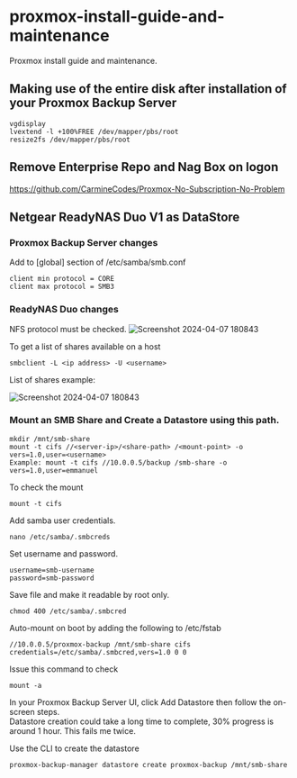 # proxmox-install-guide-and-maintenance
Proxmox install guide and maintenance.

## Making use of the entire disk after installation of your Proxmox Backup Server
```
vgdisplay
lvextend -l +100%FREE /dev/mapper/pbs/root
resize2fs /dev/mapper/pbs/root
```

## Remove Enterprise Repo and Nag Box on logon
https://github.com/CarmineCodes/Proxmox-No-Subscription-No-Problem

## Netgear ReadyNAS Duo V1 as DataStore
### Proxmox Backup Server changes
Add to [global] section of /etc/samba/smb.conf
```
client min protocol = CORE
client max protocol = SMB3
```
### ReadyNAS Duo changes
NFS protocol must be checked.
![Screenshot 2024-04-07 180843](https://github.com/ejbaling/proxmox-install-and-maintenance/assets/3113782/dae1f6a9-d01e-483a-b888-9cd967b14cae)

To get a list of shares available on a host
```
smbclient -L <ip address> -U <username>
```
List of shares example:

![Screenshot 2024-04-07 180843](https://github.com/ejbaling/proxmox-install-and-maintenance/assets/3113782/999a4c8d-b6a8-4c00-b004-d29b134c73e7)

### Mount an SMB Share and Create a Datastore using this path.
```
mkdir /mnt/smb-share
mount -t cifs //<server-ip>/<share-path> /<mount-point> -o vers=1.0,user=<username>
Example: mount -t cifs //10.0.0.5/backup /smb-share -o vers=1.0,user=emmanuel
```
To check the mount
```
mount -t cifs
```
Add samba user credentials.
```
nano /etc/samba/.smbcreds
```
Set username and password.
```
username=smb-username
password=smb-password
```
Save file and make it readable by root only.
```
chmod 400 /etc/samba/.smbcred
```
Auto-mount on boot by adding the following to /etc/fstab
```
//10.0.0.5/proxmox-backup /mnt/smb-share cifs credentials=/etc/samba/.smbcred,vers=1.0 0 0
```
Issue this command to check
```
mount -a
```
In your Proxmox Backup Server UI, click Add Datastore then follow the on-screen steps.  
Datastore creation could take a long time to complete, 30% progress is around 1 hour. This fails me twice.

Use the CLI to create the datastore
```
proxmox-backup-manager datastore create proxmox-backup /mnt/smb-share
```

